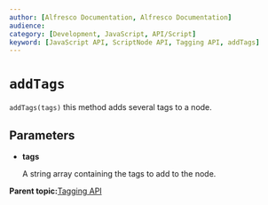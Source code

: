 ```yaml
---
author: [Alfresco Documentation, Alfresco Documentation]
audience: 
category: [Development, JavaScript, API/Script]
keyword: [JavaScript API, ScriptNode API, Tagging API, addTags]
---
```


# `addTags`

`addTags(tags)` this method adds several tags to a node.

## Parameters

-   **tags**

    A string array containing the tags to add to the node.


**Parent topic:**[Tagging API](../references/API-JS-ScriptNode-Tagging.md)

